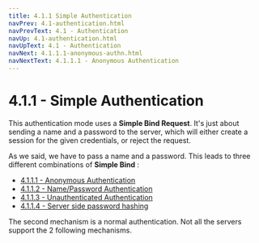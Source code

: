 ```yaml
---
title: 4.1.1 Simple Authentication
navPrev: 4.1-authentication.html
navPrevText: 4.1 - Authentication
navUp: 4.1-authentication.html
navUpText: 4.1 - Authentication
navNext: 4.1.1.1-anonymous-authn.html
navNextText: 4.1.1.1 - Anonymous Authentication
---
```


# 4.1.1 - Simple Authentication

This authentication mode uses a **Simple Bind Request**. It's just about sending a name and a password to the server, which will either create a session for the given credentials, or reject the request.

As we said, we have to pass a name and a password. This leads to three different combinations of **Simple Bind** :

  * [4.1.1.1 - Anonymous Authentication](4.1.1.1-anonymous-authn.html)
  * [4.1.1.2 - Name/Password Authentication](4.1.1.2-name-password-authn.html)
  * [4.1.1.3 - Unauthenticated Authentication](4.1.1.3-unauthenticated-authn.html)
  * [4.1.1.4 - Server side password hashing](advanced-ug/4.1.1.4-ss-password-hash.html)

 The second mechanism is a normal authentication. Not all the servers support the 2 following mechanisms.

